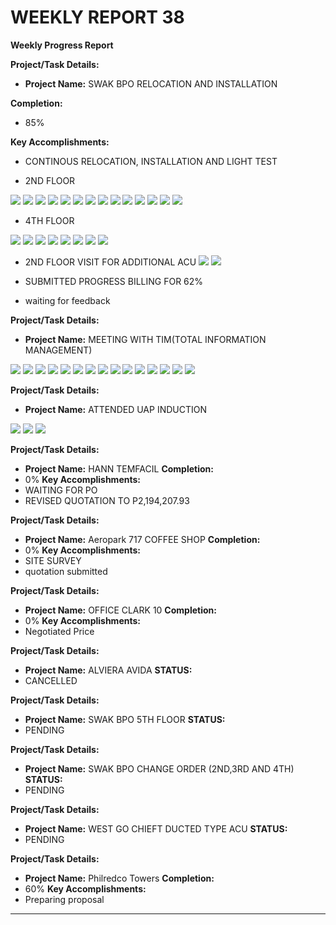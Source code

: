 # WEEKLY REPORT 38

**Weekly Progress Report**

**Project/Task Details:**
- **Project Name:** SWAK BPO RELOCATION AND INSTALLATION

**Completion:**
- 85%

**Key Accomplishments:**


- CONTINOUS RELOCATION, INSTALLATION AND LIGHT TEST 

- 2ND FLOOR

![](assets/2nalsdk.jpg)
![](assets/2nalskdc.jpg)
![](assets/2nd.jpg)
![](assets/2nd1.jpg)
![](assets/2nd11.jpg)
![](assets/2nd111.jpg)
![](assets/2nd1111.jpg)
![](assets/2ndakljsd.jpg)
![](assets/2ndasd.jpg)
![](assets/2ndaskd.jpg)
![](assets/2ndlakjd.jpg)
![](assets/2ndlkadf.jpg)
![](assets/2ndlkjcv.jpg)
![](assets/2ndlkjsdf.jpg)


- 4TH FLOOR

![](assets/4th.jpg)
![](assets/4th1.jpg)
![](assets/4thljka.jpg)
![](assets/4thlkdk.jpg)
![](assets/4thlkz.jpg)
![](assets/4thlll.jpg)
![](assets/4thxxc.jpg)
![](assets/4thzl.jpg)


- 2ND FLOOR VISIT FOR ADDITIONAL ACU 
![](assets/new2nd.jpg)
![](assets/new2nda.jpg)

- SUBMITTED PROGRESS BILLING FOR 62%
- waiting for feedback


**Project/Task Details:**
- **Project Name:** MEETING WITH TIM(TOTAL INFORMATION MANAGEMENT)

![](assets/tim.jpg)
![](assets/tim0.jpg)
![](assets/tim1.jpg)
![](assets/tim2.jpg)
![](assets/tim3.jpg)
![](assets/tim4.jpg)
![](assets/tim65.jpg)
![](assets/tima.jpg)
![](assets/timac.jpg)
![](assets/timadl.jpg)
![](assets/timal.jpg)
![](assets/timasd.jpg)
![](assets/timaxc.jpg)
![](assets/timlsd.jpg)
![](assets/timxxc.jpg)

**Project/Task Details:**
- **Project Name:** ATTENDED UAP INDUCTION

![](assets/uapklz.jpg)
![](assets/uaps.jpg)
![](assets/uapzxc.jpg)

**Project/Task Details:**
- **Project Name:** HANN TEMFACIL
**Completion:**
- 0%
**Key Accomplishments:**
- WAITING FOR PO
- REVISED QUOTATION TO P2,194,207.93


**Project/Task Details:**
- **Project Name:** Aeropark 717 COFFEE SHOP
**Completion:**
- 0%
**Key Accomplishments:**
- SITE SURVEY
- quotation submitted


**Project/Task Details:**
- **Project Name:** OFFICE CLARK 10
**Completion:**
- 0%
**Key Accomplishments:**
- Negotiated Price 


**Project/Task Details:**
- **Project Name:** ALVIERA AVIDA
**STATUS:**
- CANCELLED

**Project/Task Details:**
- **Project Name:** SWAK BPO 5TH FLOOR
**STATUS:**
- PENDING

**Project/Task Details:**
- **Project Name:** SWAK BPO CHANGE ORDER (2ND,3RD AND 4TH)
**STATUS:**
- PENDING

**Project/Task Details:**
- **Project Name:** WEST GO CHIEFT DUCTED TYPE ACU
**STATUS:**
- PENDING


**Project/Task Details:**
- **Project Name:** Philredco Towers
**Completion:**
- 60%
**Key Accomplishments:**
- Preparing proposal
---
